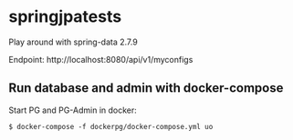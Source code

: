 # springjpatests

Play around with spring-data 2.7.9

Endpoint: http://localhost:8080/api/v1/myconfigs

## Run database and admin with docker-compose

Start PG and PG-Admin in docker:
```
$ docker-compose -f dockerpg/docker-compose.yml uo   
```

